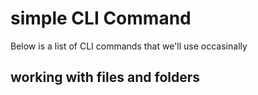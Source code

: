 # simple CLI Command

Below is a list of CLI commands that we'll use occasinally

## working with files and  folders
~~~ bash

